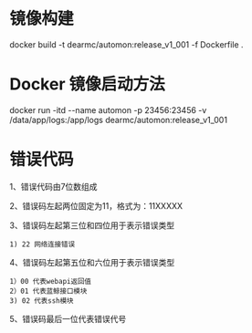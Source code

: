 # 镜像构建
docker build -t dearmc/automon:release_v1_001 -f Dockerfile .

# Docker 镜像启动方法
docker run -itd --name automon -p 23456:23456 -v /data/app/logs:/app/logs dearmc/automon:release_v1_001

# 错误代码
1、错误代码由7位数组成

2、错误码左起两位固定为11，格式为：11XXXXX

3、错误码左起第三位和四位用于表示错误类型

    1) 22 网络连接错误

4、错误码左起第五位和六位用于表示错误类型

    1）00 代表webapi返回值
    2）01 代表蓝鲸接口模块
    3) 02 代表ssh模块

5、错误码最后一位代表错误代号


